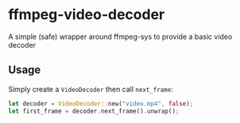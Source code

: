 # ffmpeg-video-decoder
A simple (safe) wrapper around ffmpeg-sys to provide a basic video decoder

## Usage

Simply create a `VideoDecoder` then call `next_frame`:
```rust
let decoder = VideoDecoder::new("video.mp4", false);
let first_frame = decoder.next_frame().unwrap();
```
